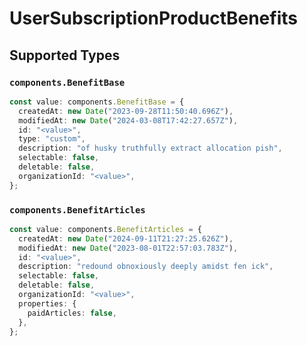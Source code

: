 # UserSubscriptionProductBenefits


## Supported Types

### `components.BenefitBase`

```typescript
const value: components.BenefitBase = {
  createdAt: new Date("2023-09-28T11:50:40.696Z"),
  modifiedAt: new Date("2024-03-08T17:42:27.657Z"),
  id: "<value>",
  type: "custom",
  description: "of husky truthfully extract allocation pish",
  selectable: false,
  deletable: false,
  organizationId: "<value>",
};
```

### `components.BenefitArticles`

```typescript
const value: components.BenefitArticles = {
  createdAt: new Date("2024-09-11T21:27:25.626Z"),
  modifiedAt: new Date("2023-08-01T22:57:03.783Z"),
  id: "<value>",
  description: "redound obnoxiously deeply amidst fen ick",
  selectable: false,
  deletable: false,
  organizationId: "<value>",
  properties: {
    paidArticles: false,
  },
};
```

